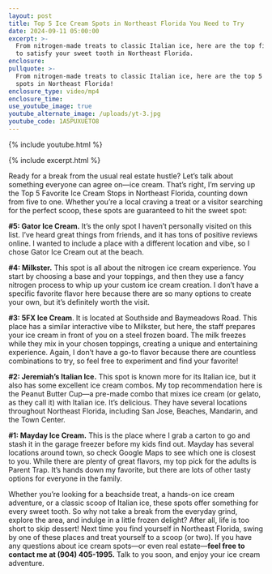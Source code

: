 ```yaml
---
layout: post
title: Top 5 Ice Cream Spots in Northeast Florida You Need to Try
date: 2024-09-11 05:00:00
excerpt: >-
  From nitrogen-made treats to classic Italian ice, here are the top five places
  to satisfy your sweet tooth in Northeast Florida.
enclosure:
pullquote: >-
  From nitrogen-made treats to classic Italian ice, here are the top 5 ice cream
  spots in Northeast Florida!
enclosure_type: video/mp4
enclosure_time:
use_youtube_image: true
youtube_alternate_image: /uploads/yt-3.jpg
youtube_code: 1A5PUXUETO8
---
```

{% include youtube.html %}

{% include excerpt.html %}

Ready for a break from the usual real estate hustle? Let’s talk about something everyone can agree on—ice cream. That’s right, I’m serving up the Top 5 Favorite Ice Cream Stops in Northeast Florida, counting down from five to one. Whether you’re a local craving a treat or a visitor searching for the perfect scoop, these spots are guaranteed to hit the sweet spot:

**\#5: Gator Ice Cream.** It’s the only spot I haven’t personally visited on this list. I’ve heard great things from friends, and it has tons of positive reviews online. I wanted to include a place with a different location and vibe, so I chose Gator Ice Cream out at the beach.

**\#4: Milkster.** This spot is all about the nitrogen ice cream experience. You start by choosing a base and your toppings, and then they use a fancy nitrogen process to whip up your custom ice cream creation. I don’t have a specific favorite flavor here because there are so many options to create your own, but it’s definitely worth the visit.

**\#3: 5FX Ice Cream**. It is located at Southside and Baymeadows Road. This place has a similar interactive vibe to Milkster, but here, the staff prepares your ice cream in front of you on a steel frozen board. The milk freezes while they mix in your chosen toppings, creating a unique and entertaining experience. Again, I don’t have a go-to flavor because there are countless combinations to try, so feel free to experiment and find your favorite!

**\#2: Jeremiah’s Italian Ice.** This spot is known more for its Italian ice, but it also has some excellent ice cream combos. My top recommendation here is the Peanut Butter Cup—a pre-made combo that mixes ice cream (or gelato, as they call it) with Italian ice. It’s delicious. They have several locations throughout Northeast Florida, including San Jose, Beaches, Mandarin, and the Town Center.

**\#1: Mayday Ice Cream.** This is the place where I grab a carton to go and stash it in the garage freezer before my kids find out. Mayday has several locations around town, so check Google Maps to see which one is closest to you. While there are plenty of great flavors, my top pick for the adults is Parent Trap. It’s hands down my favorite, but there are lots of other tasty options for everyone in the family.

Whether you’re looking for a beachside treat, a hands-on ice cream adventure, or a classic scoop of Italian ice, these spots offer something for every sweet tooth. So why not take a break from the everyday grind, explore the area, and indulge in a little frozen delight? After all, life is too short to skip dessert! Next time you find yourself in Northeast Florida, swing by one of these places and treat yourself to a scoop (or two). If you have any questions about ice cream spots—or even real estate—**feel free to contact me at (904) 405-1995.** Talk to you soon, and enjoy your ice cream adventure.
